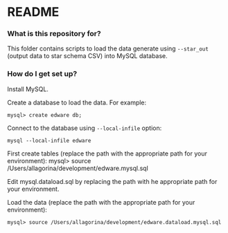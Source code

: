 # README #

### What is this repository for? ###

This folder contains scripts to load the data generate using `--star_out` (output data to star schema CSV) into MySQL database.

### How do I get set up? ###

Install MySQL.

Create a database to load the data. For example:
 
    mysql> create edware db;

Connect to the database using `--local-infile` option:

    mysql --local-infile edware

First create tables (replace the path with the appropriate path for your environment):
    mysql> source /Users/allagorina/development/edware.mysql.sql

Edit mysql.dataload.sql by replacing the path with he appropriate path for your environment.

Load the data (replace the path with the appropriate path for your environment):

    mysql> source /Users/allagorina/development/edware.dataload.mysql.sql